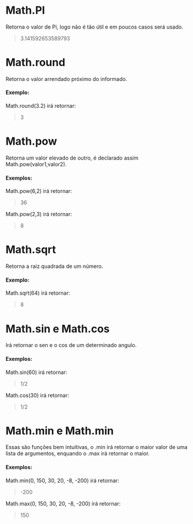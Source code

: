 # Math.PI
Retorna o valor de Pi, logo não é tão útil e em poucos casos será usado.

> 3.141592653589793

# Math.round
Retorna o valor arrendado próximo do informado.
#### Exemplo:
Math.round(3.2) irá retornar:
> 3

# Math.pow

Retorna um valor elevado de outro, é declarado assim Math.pow(valor1,valor2). 
#### Exemplos:
Math.pow(6,2) irá retornar:
> 36

Math.pow(2,3) irá retornar:
> 8

# Math.sqrt
Retorna a raiz quadrada de um número.
#### Exemplo:
Math.sqrt(64) irá retornar:
> 8

# Math.sin e Math.cos
Irá retornar o sen e o cos de um determinado angulo.
#### Exemplos:

Math.sin(60) irá retornar:
> 1/2

Math.cos(30) irá retornar:
> 1/2

# Math.min e Math.min

Essas são funções bem intuitivas, o .min irá retornar o maior valor de uma lista de argumentos, enquando o .max irá retornar o maior.
#### Exemplos:
Math.min(0, 150, 30, 20, -8, -200) irá retornar:
> -200

Math.max(0, 150, 30, 20, -8, -200) irá retornar:
> 150
